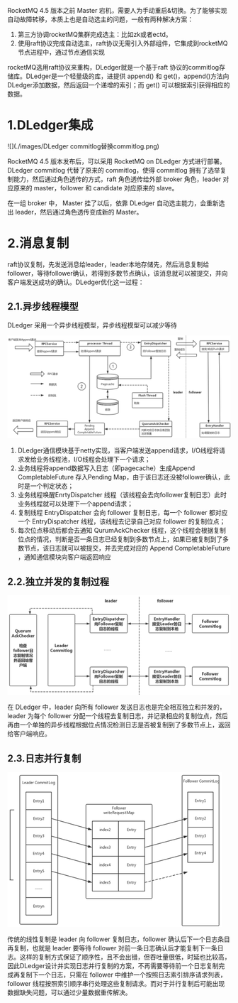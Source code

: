 RocketMQ 4.5 版本之前 Master 宕机，需要人为手动重启&切换。为了能够实现自动故障转移，本质上也是自动选主的问题，一般有两种解决方案：

1. 第三方协调rocketMQ集群完成选主：比如zk或者ectd。
2. 使用raft协议完成自动选主，raft协议无需引入外部组件，它集成到rocketMQ节点进程中，通过节点通信实现

rocketMQ选用raft协议来重构，DLedger就是一个基于raft 协议的commitlog存储库。DLedger是一个轻量级的库，进提供 append() 和 get()，append()方法向DLedger添加数据，然后返回一个递增的索引；而 get() 可以根据索引获得相应的数据。

# 1.DLedger集成

![](./images/DLedger commitlog替换commitlog.png)

RocketMQ 4.5 版本发布后，可以采用 RocketMQ on DLedger 方式进行部署。DLedger commitlog 代替了原来的 commitlog，使得 commitlog 拥有了选举复制能力，然后通过角色透传的方式，raft 角色透传给外部 broker 角色，leader 对应原来的 master，follower 和 candidate 对应原来的 slave。

在一组 broker 中， Master 挂了以后，依靠 DLedger 自动选主能力，会重新选出 leader，然后通过角色透传变成新的 Master。

# 2.消息复制

raft协议复制，先发送消息给leader，leader本地存储先，然后消息复制给follower，等待follower确认，若得到多数节点确认，该消息就可以被提交，并向客户端发送成功的确认。DLedger优化这一过程：

## 2.1.异步线程模型

DLedger 采用一个异步线程模型，异步线程模型可以减少等待

<img src="./images/DLedger异步线程模型.png" style="zoom:100%;" />

1. DLedger通信模块基于netty实现，当客户端发送append请求，I/O线程将请求发给业务线程池，I/O线程会处理下一个请求；
2. 业务线程将append数据写入日志（即pagecache）生成Append CompletableFuture 存入Pending Map，由于该日志还没被follower确认，此时是一个判定状态；
3. 业务线程唤醒EnrtyDispatcher 线程（该线程会去向follower复制日志）此时业务线程就可以处理下一个append请求；
4. 复制线程 EntryDispatcher 会向 follower 复制日志，每一个 follower 都对应一个 EntryDispatcher 线程，该线程去记录自己对应 follower 的复制位点；
5. 每次位点移动后都会去通知 QurumAckChecker 线程，这个线程会根据复制位点的情况，判断是否一条日志已经复制到多数节点上，如果已被复制到了多数节点，该日志就可以被提交，并去完成对应的 Append CompletableFuture ，通知通信模块向客户端返回响应

## 2.2.独立并发的复制过程

![](./images/DLedger独立并发的复制过程.png)

在 DLedger 中，leader 向所有 follower 发送日志也是完全相互独立和并发的，leader 为每个 follower 分配一个线程去复制日志，并记录相应的复制位点，然后再由一个单独的异步线程根据位点情况检测日志是否被复制到了多数节点上，返回给客户端响应。

## 2.3.日志并行复制

![](./images/DLedger日志并行赋值.png)

传统的线性复制是 leader 向 follower 复制日志，follower 确认后下一个日志条目再复制，也就是 leader 要等待 follower 对前一条日志确认后才能复制下一条日志。这样的复制方式保证了顺序性，且不会出错，但吞吐量很低，时延也比较高，因此DLedger设计并实现日志并行复制的方案，不再需要等待前一个日志复制完成再复制下一个日志，只需在 follower 中维护一个按照日志索引排序请求列表， follower 线程按照索引顺序串行处理这些复制请求。而对于并行复制后可能出现数据缺失问题，可以通过少量数据重传解决。